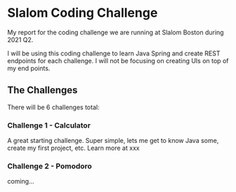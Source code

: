 # Slalom Coding Challenge

My report for the coding challenge we are running at Slalom Boston during 2021 Q2.

I will be using this coding challenge to learn Java Spring and create REST endpoints for each challenge. I will not
be focusing on creating UIs on top of my end points.

## The Challenges

There will be 6 challenges total:

### Challenge 1 - Calculator

A great starting challenge. Super simple, lets me get to know Java some, create my first project, etc. Learn more at xxx

### Challenge 2 - Pomodoro

coming...
